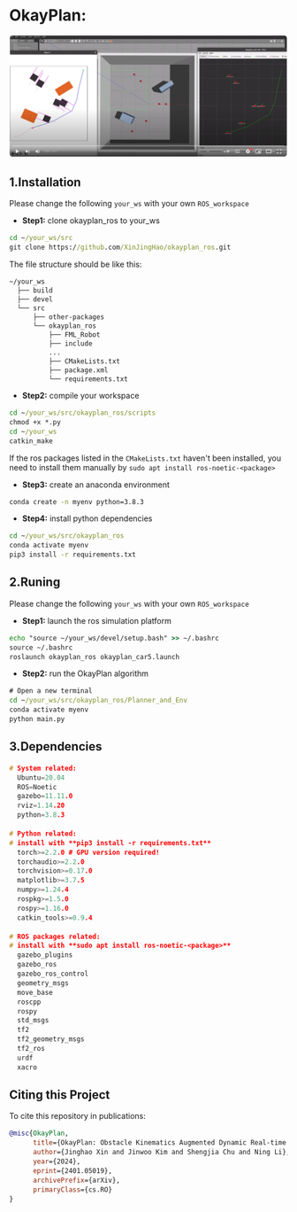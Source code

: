 # OkayPlan:
[![okayplan_ros](https://github.com/XinJingHao/Images/blob/main/OkayPlan/okayplan_youtube.png)](https://www.youtube.com/watch?v=zufvYkhRW5w)

## 1.Installation
Please change the following ```your_ws``` with your own ```ROS_workspace```

- **Step1:** clone okayplan_ros to your_ws
```cmd
cd ~/your_ws/src
git clone https://github.com/XinJingHao/okayplan_ros.git
```

The file structure should be like this:
```
~/your_ws
  ├── build
  ├── devel
  └── src
      ├── other-packages
      └── okayplan_ros
          ├── FML_Robot
          ├── include
          ...
          ├── CMakeLists.txt
          ├── package.xml
          └── requirements.txt
```

- **Step2:** compile your workspace
```cmd
cd ~/your_ws/src/okayplan_ros/scripts
chmod +x *.py
cd ~/your_ws
catkin_make
```
If the ros packages listed in the ```CMakeLists.txt``` haven't been installed, you need to install them manually by ```sudo apt install ros-noetic-<package>``` 

- **Step3:** create an anaconda environment
```cmd
conda create -n myenv python=3.8.3
```

- **Step4:** install python dependencies
```cmd
cd ~/your_ws/src/okayplan_ros
conda activate myenv
pip3 install -r requirements.txt
```

## 2.Runing
Please change the following ```your_ws``` with your own ```ROS_workspace```

- **Step1:** launch the ros simulation platform
```cmd
echo "source ~/your_ws/devel/setup.bash" >> ~/.bashrc
source ~/.bashrc
roslaunch okayplan_ros okayplan_car5.launch
```


- **Step2:** run the OkayPlan algorithm
```cmd
# Open a new terminal
cd ~/your_ws/src/okayplan_ros/Planner_and_Env
conda activate myenv
python main.py
```

## 3.Dependencies
```c++
# System related:
  Ubuntu=20.04
  ROS=Noetic
  gazebo=11.11.0
  rviz=1.14.20
  python=3.8.3

# Python related:
# install with **pip3 install -r requirements.txt**
  torch>=2.2.0 # GPU version required!
  torchaudio>=2.2.0
  torchvision>=0.17.0
  matplotlib>=3.7.5
  numpy>=1.24.4
  rospkg>=1.5.0
  rospy>=1.16.0
  catkin_tools>=0.9.4

# ROS packages related:
# install with **sudo apt install ros-noetic-<package>**
  gazebo_plugins
  gazebo_ros
  gazebo_ros_control
  geometry_msgs
  move_base
  roscpp
  rospy
  std_msgs
  tf2
  tf2_geometry_msgs
  tf2_ros
  urdf
  xacro
```

## Citing this Project

To cite this repository in publications:

```bibtex
@misc{OkayPlan,
      title={OkayPlan: Obstacle Kinematics Augmented Dynamic Real-time Path Planning via Particle Swarm Optimization}, 
      author={Jinghao Xin and Jinwoo Kim and Shengjia Chu and Ning Li},
      year={2024},
      eprint={2401.05019},
      archivePrefix={arXiv},
      primaryClass={cs.RO}
}
```

